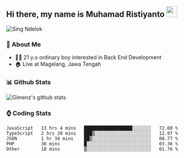 
## Hi there, my name is Muhamad Ristiyanto <img src="https://github.com/TheDudeThatCode/TheDudeThatCode/blob/master/Assets/Hi.gif" width="29px">
 ![Sing Ndelok](https://komarev.com/ghpvc/?username=Gimenz&color=green)

### 👤 About Me
* 🤷‍♂️ 21 y.o ordinary boy interested in Back End Development
* 🏠 Live at Magelang, Jawa Tengah 

### 📊 Github Stats
  <img alt="Gimenz's github stats" src="https://github-readme-stats.vercel.app/api?username=Gimenz&count_private=true&hide=issues&show_icons=true&include_all_commits=true&line_height=24&border_radius=0"/>

### ⌚ Coding Stats
<!--START_SECTION:waka-->

```text
JavaScript   13 hrs 4 mins   ██████████████████░░░░░░░   72.60 %
TypeScript   2 hrs 20 mins   ███▒░░░░░░░░░░░░░░░░░░░░░   12.97 %
JSON         1 hr 34 mins    ██▒░░░░░░░░░░░░░░░░░░░░░░   08.77 %
PHP          36 mins         █░░░░░░░░░░░░░░░░░░░░░░░░   03.36 %
Other        18 mins         ▒░░░░░░░░░░░░░░░░░░░░░░░░   01.76 %
```

<!--END_SECTION:waka-->

